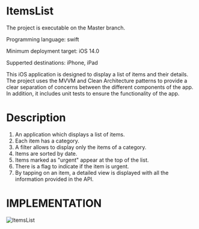 # ItemsList
The project is executable on the Master branch.

Programming language: swift

Minimum deployment target: iOS 14.0

Supperted destinations: iPhone, iPad

This iOS application is designed to display a list of items and their details. 
The project uses the MVVM and Clean Architecture patterns to provide a clear separation of concerns between the different components of the app. 
In addition, it includes unit tests to ensure the functionality of the app.

# Description
1. An application which displays a list of items.
2. Each item has a category.
3. A filter allows to display only the items of a category.
4. Items are sorted by date.
5. Items marked as "urgent" appear at the top of the list.
6. There is a flag to indicate if the item is urgent.
7. By tapping on an item, a detailed view is displayed with all the information provided in the API.

# IMPLEMENTATION

![ItemsList](https://user-images.githubusercontent.com/31176385/236812105-454d2356-0eab-4899-9b33-65598fd0e005.gif)
